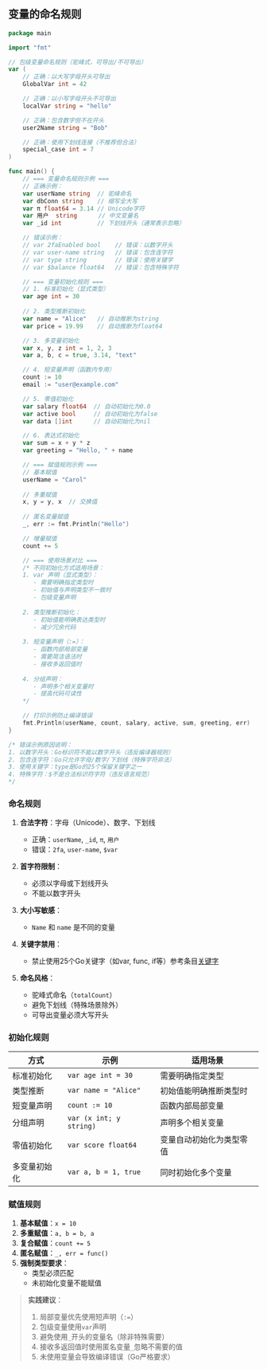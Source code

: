 ## 变量的命名规则

```go
package main

import "fmt"

// 包级变量命名规则（驼峰式，可导出/不可导出）
var (
    // 正确：以大写字母开头可导出
    GlobalVar int = 42

    // 正确：以小写字母开头不可导出
    localVar string = "hello"

    // 正确：包含数字但不在开头
    user2Name string = "Bob"

    // 正确：使用下划线连接（不推荐但合法）
    special_case int = 7
)

func main() {
    // === 变量命名规则示例 ===
    // 正确示例：
    var userName string  // 驼峰命名
    var dbConn string    // 缩写全大写
    var π float64 = 3.14 // Unicode字符
    var 用户  string      // 中文变量名
    var _id int          // 下划线开头（通常表示忽略）

    // 错误示例：
    // var 2faEnabled bool    // 错误：以数字开头
    // var user-name string   // 错误：包含连字符
    // var type string        // 错误：使用关键字
    // var $balance float64   // 错误：包含特殊字符

    // === 变量初始化规则 ===
    // 1. 标准初始化（显式类型）
    var age int = 30
    
    // 2. 类型推断初始化
    var name = "Alice"   // 自动推断为string
    var price = 19.99    // 自动推断为float64

    // 3. 多变量初始化
    var x, y, z int = 1, 2, 3
    var a, b, c = true, 3.14, "text"

    // 4. 短变量声明（函数内专用）
    count := 10
    email := "user@example.com"

    // 5. 零值初始化
    var salary float64  // 自动初始化为0.0
    var active bool     // 自动初始化为false
    var data []int      // 自动初始化为nil

    // 6. 表达式初始化
    var sum = x + y * z
    var greeting = "Hello, " + name

    // === 赋值规则示例 ===
    // 基本赋值
    userName = "Carol"
    
    // 多重赋值
    x, y = y, x  // 交换值
    
    // 匿名变量赋值
    _, err := fmt.Println("Hello")

    // 增量赋值
    count += 5

    // === 使用场景对比 ===
    /* 不同初始化方式适用场景：
    1. var 声明（显式类型）：
       - 需要明确指定类型时
       - 初始值与声明类型不一致时
       - 包级变量声明
    
    2. 类型推断初始化：
       - 初始值能明确表达类型时
       - 减少冗余代码
    
    3. 短变量声明（:=）：
       - 函数内部局部变量
       - 需要简洁语法时
       - 接收多返回值时
    
    4. 分组声明：
       - 声明多个相关变量时
       - 提高代码可读性
    */

    // 打印示例防止编译错误
    fmt.Println(userName, count, salary, active, sum, greeting, err)
}

/* 错误示例原因说明：
1. 以数字开头：Go标识符不能以数字开头（违反编译器规则）
2. 包含连字符：Go只允许字母/数字/下划线（特殊字符非法）
3. 使用关键字：type是Go的25个保留关键字之一
4. 特殊字符：$不是合法标识符字符（违反语言规范）
*/
```

### 命名规则
1. **合法字符**：字母（Unicode）、数字、下划线
   - 正确：`userName`, `_id`, `π`, `用户`
   - 错误：`2fa`, `user-name`, `$var`

2. **首字符限制**：
   - 必须以字母或下划线开头
   - 不能以数字开头

3. **大小写敏感**：
   - `Name` 和 `name` 是不同的变量

4. **关键字禁用**：
   - 禁止使用25个Go关键字（如var, func, if等）参考条目[关键字](./keywords.md)

5. **命名风格**：
   - 驼峰式命名（`totalCount`）
   - 避免下划线（特殊场景除外）
   - 可导出变量必须大写开头

### 初始化规则
| 方式                | 示例                     | 适用场景                          |
|---------------------|--------------------------|----------------------------------|
| 标准初始化          | `var age int = 30`       | 需要明确指定类型                 |
| 类型推断            | `var name = "Alice"`     | 初始值能明确推断类型时           |
| 短变量声明          | `count := 10`            | 函数内部局部变量                 |
| 分组声明            | `var (x int; y string)`  | 声明多个相关变量                 |
| 零值初始化          | `var score float64`      | 变量自动初始化为类型零值         |
| 多变量初始化        | `var a, b = 1, true`     | 同时初始化多个变量               |

### 赋值规则
1. **基本赋值**：`x = 10`
2. **多重赋值**：`a, b = b, a`
3. **复合赋值**：`count += 5`
4. **匿名赋值**：`_, err = func()`
5. **强制类型要求**：
   - 类型必须匹配
   - 未初始化变量不能赋值

> **实践建议**：
> 1. 局部变量优先使用短声明（`:=`）
> 2. 包级变量使用`var`声明
> 3. 避免使用`_`开头的变量名（除非特殊需要）
> 4. 接收多返回值时使用匿名变量`_`忽略不需要的值
> 5. 未使用变量会导致编译错误（Go严格要求）
